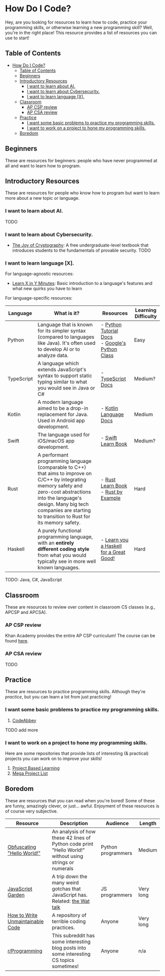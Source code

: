 # How Do I Code?

Hey, are you looking for resources to learn how to code, practice your programming skills, or otherwise learning a new programming skill? Well, you're in the right place! This resource provides a list of resources you can use to start!

## Table of Contents

- [How Do I Code?](#how-do-i-code)
  - [Table of Contents](#table-of-contents)
  - [Beginners](#beginners)
  - [Introductory Resources](#introductory-resources)
    - [I want to learn about AI.](#i-want-to-learn-about-ai)
    - [I want to learn about Cybersecurity.](#i-want-to-learn-about-cybersecurity)
    - [I want to learn language \[X\].](#i-want-to-learn-language-x)
  - [Classroom](#classroom)
    - [AP CSP review](#ap-csp-review)
    - [AP CSA review](#ap-csa-review)
  - [Practice](#practice)
    - [I want some basic problems to practice my programming skills.](#i-want-some-basic-problems-to-practice-my-programming-skills)
    - [I want to work on a project to hone my programming skills.](#i-want-to-work-on-a-project-to-hone-my-programming-skills)
  - [Boredom](#boredom)

## Beginners

These are resources for beginners: people who have never programmed at all and want to learn how to program.

## Introductory Resources

These are resources for people who know how to program but want to learn more about a new topic or language.

### I want to learn about AI.

TODO

### I want to learn about Cybersecurity.

- [The Joy of Cryptography](https://joyofcryptography.com): A free undergraduate-level textbook that introduces students to the fundamentals of provable security.
TODO

### I want to learn language \[X\].

For language-agnostic resources:

- [Learn X in Y Minutes](https://learnxinyminutes.com/): Basic introduction to a language's features and what new quirks you have to learn

For language-specific resources:

|Language|What is it?|Resources|Learning Difficulty
|-|-|-|-|
|Python|Language that is known for its simpler syntax (compared to languages like Java). It's often used to develop AI or to analyze data.|- [Python Tutorial Docs](https://docs.python.org/3/tutorial/index.html)<br>- [Google's Python Class](https://developers.google.com/edu/python)|Easy|
|TypeScript|A language which extends JavaScript's syntax to support static typing similar to what you would see in Java or C#|- [TypeScript Docs](https://www.typescriptlang.org/docs/)|Medium?|
|Kotlin|A modern language aimed to be a drop-in replacement for Java. Used in Android app development.|- [Kotlin Language Docs](https://kotlinlang.org/docs/getting-started.html)|Medium|
|Swift|The language used for iOS/macOS app development.|- [Swift Learn Book](https://docs.swift.org/swift-book/documentation/the-swift-programming-language/)|Medium?
|Rust|A performant programming language (comparable to C++) that aims to improve on C/C++ by integrating memory safety and zero-cost abstractions into the language's design. Many big tech companies are starting to transition to Rust for its memory safety.|- [Rust Learn Book](https://doc.rust-lang.org/stable/book/)<br>- [Rust by Example](https://doc.rust-lang.org/rust-by-example/index.html)|Hard|
|Haskell|A purely functional programming language, with an **entirely different coding style** from what you would typically see in more well known languages.|- [Learn you a Haskell for a Great Good!](http://learnyouahaskell.com/chapters)|Hard|

TODO: Java, C#, JavaScript

## Classroom

These are resources to review over content in classroom CS classes (e.g., APCSP and APCSA).

### AP CSP review

Khan Academy provides the entire AP CSP curriculum! The course can be found [here](https://www.khanacademy.org/computing/ap-computer-science-principles).

### AP CSA review

TODO

## Practice

These are resources to practice programming skills. Although they're *practice*, but you can learn a lot from just practicing!

### I want some basic problems to practice my programming skills.

1. [CodeAbbey](http://www.codeabbey.com)

TODO add more

### I want to work on a project to hone my programming skills.

Here are some repositories that provide lists of interesting (& practical) projects you can work on to improve your skills!

1. [Project Based Learning](https://github.com/practical-tutorials/project-based-learning)
2. [Mega Project List](https://github.com/karan/Projects)

## Boredom

These are resources that you can read when you're bored! Some of these are funny, amazingly clever, or just... awful. Enjoyment of these resources is of course very subjective.

|Resource|Description|Audience|Length
|-|-|-|-|
|[Obfuscating "Hello World!"](https://benkurtovic.com/2014/06/01/obfuscating-hello-world.html)|An analysis of how these 42 lines of Python code print "Hello World!" without using strings or numerals|Python programmers|Medium|
|[JavaScript Garden](http://shamansir.github.io/JavaScript-Garden/)|A trip down the many weird gotchas that JavaScript has. <br>Related: [the Wat talk](https://www.destroyallsoftware.com/talks/wat)|JS programmers|Very long|
|[How to Write Unmaintainable Code](https://github.com/Droogans/unmaintainable-code)|A repository of terrible coding practices.|Anyone|Very long|
|[r/Programming](https://old.reddit.com/r/programming/)|This subreddit has some interesting blog posts into some interesting CS topics sometimes!|Anyone|n/a|
